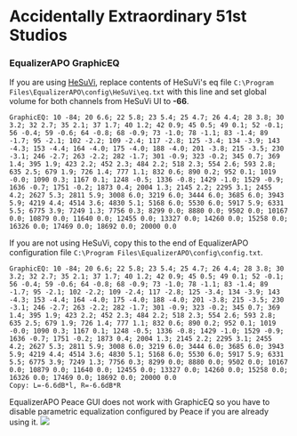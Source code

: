 # Accidentally Extraordinary 51st Studios
### EqualizerAPO GraphicEQ
If you are using [HeSuVi](https://sourceforge.net/projects/hesuvi/), replace contents of HeSuVi's eq file `C:\Program Files\EqualizerAPO\config\HeSuVi\eq.txt` with this line and set global volume for both channels from HeSuVi UI to **-66**.
```
GraphicEQ: 10 -84; 20 6.6; 22 5.8; 23 5.4; 25 4.7; 26 4.4; 28 3.8; 30 3.2; 32 2.7; 35 2.1; 37 1.7; 40 1.2; 42 0.9; 45 0.5; 49 0.1; 52 -0.1; 56 -0.4; 59 -0.6; 64 -0.8; 68 -0.9; 73 -1.0; 78 -1.1; 83 -1.4; 89 -1.7; 95 -2.1; 102 -2.2; 109 -2.4; 117 -2.8; 125 -3.4; 134 -3.9; 143 -4.3; 153 -4.4; 164 -4.0; 175 -4.0; 188 -4.0; 201 -3.8; 215 -3.5; 230 -3.1; 246 -2.7; 263 -2.2; 282 -1.7; 301 -0.9; 323 -0.2; 345 0.7; 369 1.4; 395 1.9; 423 2.2; 452 2.3; 484 2.2; 518 2.3; 554 2.6; 593 2.8; 635 2.5; 679 1.9; 726 1.4; 777 1.1; 832 0.6; 890 0.2; 952 0.1; 1019 -0.0; 1090 0.3; 1167 0.1; 1248 -0.5; 1336 -0.8; 1429 -1.0; 1529 -0.9; 1636 -0.7; 1751 -0.2; 1873 0.4; 2004 1.3; 2145 2.2; 2295 3.1; 2455 4.2; 2627 5.3; 2811 5.9; 3008 6.0; 3219 6.0; 3444 6.0; 3685 6.0; 3943 5.9; 4219 4.4; 4514 3.6; 4830 5.1; 5168 6.0; 5530 6.0; 5917 5.9; 6331 5.5; 6775 3.9; 7249 1.3; 7756 0.3; 8299 0.0; 8880 0.0; 9502 0.0; 10167 0.0; 10879 0.0; 11640 0.0; 12455 0.0; 13327 0.0; 14260 0.0; 15258 0.0; 16326 0.0; 17469 0.0; 18692 0.0; 20000 0.0
```
If you are not using HeSuVi, copy this to the end of EqualizerAPO configuration file `C:\Program Files\EqualizerAPO\config\config.txt`.
```
GraphicEQ: 10 -84; 20 6.6; 22 5.8; 23 5.4; 25 4.7; 26 4.4; 28 3.8; 30 3.2; 32 2.7; 35 2.1; 37 1.7; 40 1.2; 42 0.9; 45 0.5; 49 0.1; 52 -0.1; 56 -0.4; 59 -0.6; 64 -0.8; 68 -0.9; 73 -1.0; 78 -1.1; 83 -1.4; 89 -1.7; 95 -2.1; 102 -2.2; 109 -2.4; 117 -2.8; 125 -3.4; 134 -3.9; 143 -4.3; 153 -4.4; 164 -4.0; 175 -4.0; 188 -4.0; 201 -3.8; 215 -3.5; 230 -3.1; 246 -2.7; 263 -2.2; 282 -1.7; 301 -0.9; 323 -0.2; 345 0.7; 369 1.4; 395 1.9; 423 2.2; 452 2.3; 484 2.2; 518 2.3; 554 2.6; 593 2.8; 635 2.5; 679 1.9; 726 1.4; 777 1.1; 832 0.6; 890 0.2; 952 0.1; 1019 -0.0; 1090 0.3; 1167 0.1; 1248 -0.5; 1336 -0.8; 1429 -1.0; 1529 -0.9; 1636 -0.7; 1751 -0.2; 1873 0.4; 2004 1.3; 2145 2.2; 2295 3.1; 2455 4.2; 2627 5.3; 2811 5.9; 3008 6.0; 3219 6.0; 3444 6.0; 3685 6.0; 3943 5.9; 4219 4.4; 4514 3.6; 4830 5.1; 5168 6.0; 5530 6.0; 5917 5.9; 6331 5.5; 6775 3.9; 7249 1.3; 7756 0.3; 8299 0.0; 8880 0.0; 9502 0.0; 10167 0.0; 10879 0.0; 11640 0.0; 12455 0.0; 13327 0.0; 14260 0.0; 15258 0.0; 16326 0.0; 17469 0.0; 18692 0.0; 20000 0.0
Copy: L=-6.6dB*l, R=-6.6dB*R
```
EqualizerAPO Peace GUI does not work with GraphicEQ so you have to disable parametric equalization configured by Peace if you are already using it.
![](https://raw.githubusercontent.com/jaakkopasanen/AutoEq/master/results/SBAF-Serious/innerfidelity/onear/Accidentally%20Extraordinary%2051st%20Studios/Accidentally%20Extraordinary%2051st%20Studios.png)
